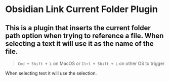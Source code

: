 # Obsidian Link Current Folder Plugin

## This is a plugin that inserts the current folder path option when trying to reference a file. When selecting a text it will use it as the name of the file.

> `Cmd + Shift + L` on MacOS or `Ctrl + Shift + L` on other OS to trigger

When selecting text it will use the selection.
